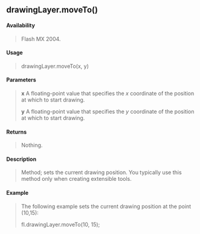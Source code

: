 ## drawingLayer.moveTo()

#### Availability

> Flash MX 2004.

#### Usage

> drawingLayer.moveTo(x, y)

#### Parameters

> **x** A floating-point value that specifies the *x* coordinate of the position at which to start drawing.
>
> **y** A floating-point value that specifies the *y* coordinate of the position at which to start drawing.

#### Returns

> Nothing.

#### Description

> Method; sets the current drawing position. You typically use this method only when creating extensible tools.

#### Example

> The following example sets the current drawing position at the point (10,15):
>
> fl.drawingLayer.moveTo(10, 15);
